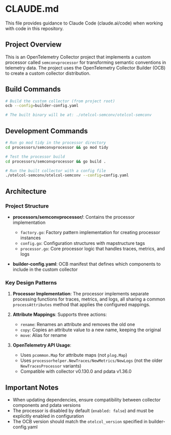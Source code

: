 # CLAUDE.md

This file provides guidance to Claude Code (claude.ai/code) when working with code in this repository.

## Project Overview

This is an OpenTelemetry Collector project that implements a custom processor called `semconvprocessor` for transforming semantic conventions in telemetry data. The project uses the OpenTelemetry Collector Builder (OCB) to create a custom collector distribution.

## Build Commands

```bash
# Build the custom collector (from project root)
ocb --config=builder-config.yaml

# The built binary will be at: ./otelcol-semconv/otelcol-semconv
```

## Development Commands

```bash
# Run go mod tidy in the processor directory
cd processors/semconvprocessor && go mod tidy

# Test the processor build
cd processors/semconvprocessor && go build .

# Run the built collector with a config file
./otelcol-semconv/otelcol-semconv --config=config.yaml
```

## Architecture

### Project Structure
- **processors/semconvprocessor/**: Contains the processor implementation
  - `factory.go`: Factory pattern implementation for creating processor instances
  - `config.go`: Configuration structures with mapstructure tags
  - `processor.go`: Core processor logic that handles traces, metrics, and logs
  
- **builder-config.yaml**: OCB manifest that defines which components to include in the custom collector

### Key Design Patterns

1. **Processor Implementation**: The processor implements separate processing functions for traces, metrics, and logs, all sharing a common `processAttributes` method that applies the configured mappings.

2. **Attribute Mappings**: Supports three actions:
   - `rename`: Renames an attribute and removes the old one
   - `copy`: Copies an attribute value to a new name, keeping the original
   - `move`: Alias for rename

3. **OpenTelemetry API Usage**:
   - Uses `pcommon.Map` for attribute maps (not `plog.Map`)
   - Uses `processorhelper.NewTraces/NewMetrics/NewLogs` (not the older `NewTracesProcessor` variants)
   - Compatible with collector v0.130.0 and pdata v1.36.0

## Important Notes

- When updating dependencies, ensure compatibility between collector components and pdata versions
- The processor is disabled by default (`enabled: false`) and must be explicitly enabled in configuration
- The OCB version should match the `otelcol_version` specified in builder-config.yaml